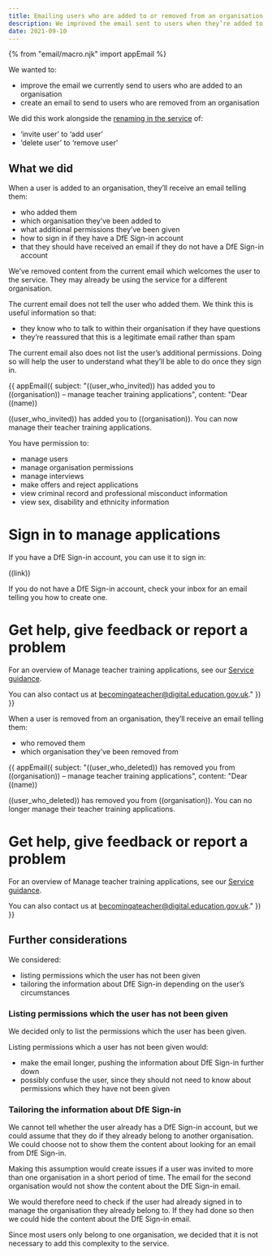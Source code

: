 ```yaml
---
title: Emailing users who are added to or removed from an organisation 
description: We improved the email sent to users when they’re added to an organisation and created one to send when users are removed
date: 2021-09-10
---
```


{% from "email/macro.njk" import appEmail %}

We wanted to:

- improve the email we currently send to users who are added to an organisation
- create an email to send to users who are removed from an organisation

We did this work alongside the [renaming in the service](/manage-teacher-training-applications/2021-09-10-changing-the-terms-for-adding-a-user-and-removing-a-user-from-an-organisation/) of:

- ‘invite user’ to ‘add user’
- ‘delete user’ to ‘remove user’

## What we did

When a user is added to an organisation, they’ll receive an email telling them:

- who added them
- which organisation they’ve been added to
- what additional permissions they’ve been given
- how to sign in if they have a DfE Sign-in account
- that they should have received an email if they do not have a DfE Sign-in account

We’ve removed content from the current email which welcomes the user to the service. They may already be using the service for a different organisation.

The current email does not tell the user who added them. We think this is useful information so that:

- they know who to talk to within their organisation if they have questions
- they’re reassured that this is a legitimate email rather than spam

The current email also does not list the user’s additional permissions. Doing so will help the user to understand what they’ll be able to do once they sign in.

<!-- markdownlint-disable MD025 -->

{{ appEmail({
  subject: "((user_who_invited)) has added you to ((organisation)) – manage teacher training applications",
  content: "Dear ((name))

((user_who_invited)) has added you to ((organisation)). You can now manage their teacher training applications.

You have permission to:

- manage users
- manage organisation permissions
- manage interviews
- make offers and reject applications
- view criminal record and professional misconduct information
- view sex, disability and ethnicity information

# Sign in to manage applications

If you have a DfE Sign-in account, you can use it to sign in: 

((link))

If you do not have a DfE Sign-in account, check your inbox for an email telling you how to create one.

# Get help, give feedback or report a problem

For an overview of Manage teacher training applications, see our [Service guidance](https://www.apply-for-teacher-training.service.gov.uk/provider/service-guidance).

You can also contact us at <becomingateacher@digital.education.gov.uk>."
}) }}

<!-- markdownlint-enable MD025 -->

When a user is removed from an organisation, they’ll receive an email telling them:

- who removed them
- which organisation they’ve been removed from

<!-- markdownlint-disable MD025 -->

{{ appEmail({
  subject: "((user_who_deleted)) has removed you from ((organisation)) – manage teacher training applications",
  content: "Dear ((name))

((user_who_deleted)) has removed you from ((organisation)). You can no longer manage their teacher training applications.

# Get help, give feedback or report a problem

For an overview of Manage teacher training applications, see our [Service guidance](https://www.apply-for-teacher-training.service.gov.uk/provider/service-guidance).

You can also contact us at <becomingateacher@digital.education.gov.uk>."
}) }}

<!-- markdownlint-enable MD025 -->

## Further considerations

We considered:

- listing permissions which the user has not been given
- tailoring the information about DfE Sign-in depending on the user’s circumstances

### Listing permissions which the user has not been given

We decided only to list the permissions which the user has been given.

Listing permissions which a user has not been given would:

- make the email longer, pushing the information about DfE Sign-in further down
- possibly confuse the user, since they should not need to know about permissions which they have not been given

### Tailoring the information about DfE Sign-in

We cannot tell whether the user already has a DfE Sign-in account, but we could assume that they do if they already belong to another organisation. We could choose not to show them the content about looking for an email from DfE Sign-in.

Making this assumption would create issues if a user was invited to more than one organisation in a short period of time. The email for the second organisation would not show the content about the DfE Sign-in email.

We would therefore need to check if the user had already signed in to manage the organisation they already belong to. If they had done so then we could hide the content about the DfE Sign-in email.

Since most users only belong to one organisation, we decided that it is not necessary to add this complexity to the service.
